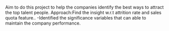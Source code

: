 Aim to do this project to help the companies identify the best ways to attract the top talent people. Approach:Find the insight w.r.t attrition rate and sales quota feature.. -Identified the significance variables that can able to maintain the company performance.
